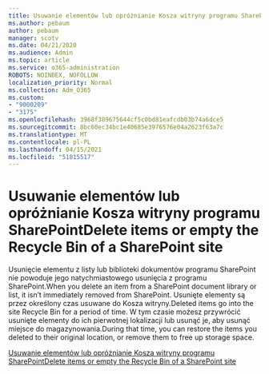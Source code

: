 ```yaml
---
title: Usuwanie elementów lub opróżnianie Kosza witryny programu SharePoint
ms.author: pebaum
author: pebaum
manager: scotv
ms.date: 04/21/2020
ms.audience: Admin
ms.topic: article
ms.service: o365-administration
ROBOTS: NOINDEX, NOFOLLOW
localization_priority: Normal
ms.collection: Adm_O365
ms.custom:
- "9000209"
- "3175"
ms.openlocfilehash: 3968f389675644cf5c0bd81eafcdb03b74a6dce5
ms.sourcegitcommit: 8bc60ec34bc1e40685e3976576e04a2623f63a7c
ms.translationtype: MT
ms.contentlocale: pl-PL
ms.lasthandoff: 04/15/2021
ms.locfileid: "51815517"
---
```

# <a name="delete-items-or-empty-the-recycle-bin-of-a-sharepoint-site"></a><span data-ttu-id="bc527-102">Usuwanie elementów lub opróżnianie Kosza witryny programu SharePoint</span><span class="sxs-lookup"><span data-stu-id="bc527-102">Delete items or empty the Recycle Bin of a SharePoint site</span></span> 

<span data-ttu-id="bc527-103">Usunięcie elementu z listy lub biblioteki dokumentów programu SharePoint nie powoduje jego natychmiastowego usunięcia z programu SharePoint.</span><span class="sxs-lookup"><span data-stu-id="bc527-103">When you delete an item from a SharePoint document library or list, it isn’t immediately removed from SharePoint.</span></span> <span data-ttu-id="bc527-104">Usunięte elementy są przez określony czas usuwane do Kosza witryny.</span><span class="sxs-lookup"><span data-stu-id="bc527-104">Deleted items go into the site Recycle Bin for a period of time.</span></span> <span data-ttu-id="bc527-105">W tym czasie możesz przywrócić usunięte elementy do ich pierwotnej lokalizacji lub usunąć je, aby usunąć miejsce do magazynowania.</span><span class="sxs-lookup"><span data-stu-id="bc527-105">During that time, you can restore the items you deleted to their original location, or remove them to free up storage space.</span></span>

[<span data-ttu-id="bc527-106">Usuwanie elementów lub opróżnianie Kosza witryny programu SharePoint</span><span class="sxs-lookup"><span data-stu-id="bc527-106">Delete items or empty the Recycle Bin of a SharePoint site</span></span>](https://support.office.com/article/2e713599-d13e-40d6-96dc-66f0a366f74e)
